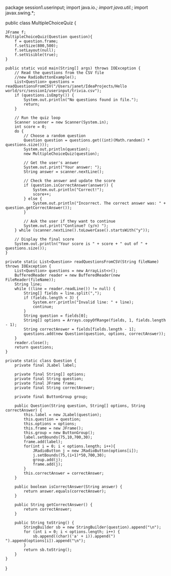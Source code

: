 package session1.userinput;
import java.io.*;
import java.util.*;
import javax.swing.*;

public class MultipleChoiceQuiz {

    JFrame f;
    MultipleChoiceQuiz(Question question){
        f = question.frame;
        f.setSize(800,500);
        f.setLayout(null);
        f.setVisible(true);
    }

    public static void main(String[] args) throws IOException {
        // Read the questions from the CSV file
        //new RadioButtonExample();
        List<Question> questions = readQuestionsFromCSV("/Users/janet/IdeaProjects/Hello world/src/session1/userinput/trivia.csv");
        if (questions.isEmpty()) {
            System.out.println("No questions found in file.");
            return;
        }

        // Run the quiz loop
        Scanner scanner = new Scanner(System.in);
        int score = 0;
        do {
            // Choose a random question
            Question question = questions.get((int)(Math.random() * questions.size()));
            System.out.println(question);
            new MultipleChoiceQuiz(question);

            // Get the user's answer
            System.out.print("Your answer: ");
            String answer = scanner.nextLine();

            // Check the answer and update the score
            if (question.isCorrectAnswer(answer)) {
                System.out.println("Correct!");
                score++;
            } else {
                System.out.println("Incorrect. The correct answer was: " + question.getCorrectAnswer());
            }

            // Ask the user if they want to continue
            System.out.print("Continue? (y/n) ");
        } while (scanner.nextLine().toLowerCase().startsWith("y"));

        // Display the final score
        System.out.println("Your score is " + score + " out of " + questions.size());
    }

    private static List<Question> readQuestionsFromCSV(String fileName) throws IOException {
        List<Question> questions = new ArrayList<>();
        BufferedReader reader = new BufferedReader(new FileReader(fileName));
        String line;
        while ((line = reader.readLine()) != null) {
            String[] fields = line.split(",");
            if (fields.length < 3) {
                System.err.println("Invalid line: " + line);
                continue;
            }
            String question = fields[0];
            String[] options = Arrays.copyOfRange(fields, 1, fields.length - 1);
            String correctAnswer = fields[fields.length - 1];
            questions.add(new Question(question, options, correctAnswer));
        }
        reader.close();
        return questions;
    }

    private static class Question {
        private final JLabel label;

        private final String[] options;
        private final String question;
        private final JFrame frame;
        private final String correctAnswer;

        private final ButtonGroup group;

        public Question(String question, String[] options, String correctAnswer) {
            this.label = new JLabel(question);
            this.question = question;
            this.options = options;
            this.frame = new JFrame();
            this.group = new ButtonGroup();
            label.setBounds(75,10,700,30);
            frame.add(label);
            for(int i = 0; i < options.length; i++){
                JRadioButton j = new JRadioButton(options[i]);
                j.setBounds(75,(i+1)*50,700,30);
                group.add(j);
                frame.add(j);
            }
            this.correctAnswer = correctAnswer;
        }

        public boolean isCorrectAnswer(String answer) {
            return answer.equals(correctAnswer);
        }

        public String getCorrectAnswer() {
            return correctAnswer;
        }

        public String toString() {
            StringBuilder sb = new StringBuilder(question).append("\n");
            for (int i = 0; i < options.length; i++) {
                sb.append((char)('a' + i)).append(") ").append(options[i]).append("\n");
            }
            return sb.toString();
        }
    }
}
